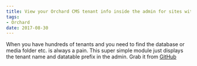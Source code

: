 ```yaml
---
title: View your Orchard CMS tenant info inside the admin for sites with too many tenants
tags:
- Orchard
date: 2017-08-30
---
```

When you have hundreds of tenants and you need to find the database or media folder etc. is always a pain. This super simple module just displays the tenant name and datatable prefix in the admin. Grab it from [GitHub][1]


  [1]: https://github.com/Hazzamanic/Hazza.SiteInfo